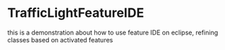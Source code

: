 # TrafficLightFeatureIDE
this is a demonstration about how to use feature IDE on eclipse, refining classes based on activated features
